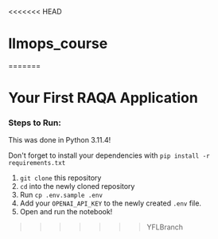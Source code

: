 <<<<<<< HEAD
# llmops_course
=======
# Your First RAQA Application

### Steps to Run:

This was done in Python 3.11.4!

Don't forget to install your dependencies with `pip install -r requirements.txt`

1. `git clone` this repository
2. `cd` into the newly cloned repository
3.  Run `cp .env.sample .env`
4.  Add your `OPENAI_API_KEY` to the newly created `.env` file.
5.  Open and run the notebook!
>>>>>>> YFLBranch
